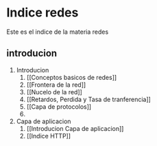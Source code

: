 # Indice redes

Este es el indice de la materia redes 

## introducion

1. Introducion
	1. [[Conceptos basicos de redes]]
	2. [[Frontera de la red]]
	3. [[Nucelo de la red]]
	4. [[Retardos, Perdida y Tasa de tranferencia]]
	5. [[Capa de protocolos]]
	6. 
2. Capa de aplicacion
	1. [[Introducion Capa de aplicacion]]
	2. [[Indice HTTP]]


